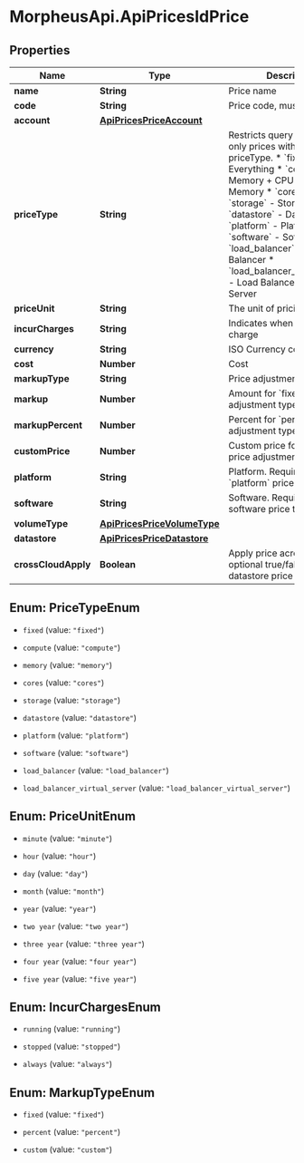 # MorpheusApi.ApiPricesIdPrice

## Properties

Name | Type | Description | Notes
------------ | ------------- | ------------- | -------------
**name** | **String** | Price name | [optional] 
**code** | **String** | Price code, must be unique | [optional] 
**account** | [**ApiPricesPriceAccount**](ApiPricesPriceAccount.md) |  | [optional] 
**priceType** | **String** | Restricts query to only load only prices with specified priceType. * &#x60;fixed&#x60; - Everything * &#x60;compute&#x60; - Memory + CPU * &#x60;memory&#x60; - Memory * &#x60;cores&#x60; - Cores * &#x60;storage&#x60; - Storage * &#x60;datastore&#x60; - Datastore * &#x60;platform&#x60; - Platform * &#x60;software&#x60; - Software * &#x60;load_balancer&#x60; - Load Balancer * &#x60;load_balancer_virtual_server&#x60; - Load Balancer Virtual Server  | [optional] 
**priceUnit** | **String** | The unit of pricing | [optional] 
**incurCharges** | **String** | Indicates when to incur charge | [optional] 
**currency** | **String** | ISO Currency code | [optional] 
**cost** | **Number** | Cost | [optional] 
**markupType** | **String** | Price adjustment type | [optional] 
**markup** | **Number** | Amount for &#x60;fixed&#x60; price adjustment type | [optional] 
**markupPercent** | **Number** | Percent for &#x60;percent&#x60; price adjustment type | [optional] 
**customPrice** | **Number** | Custom price for &#x60;custom&#x60; price adjustment type | [optional] 
**platform** | **String** | Platform.  Required for &#x60;platform&#x60; price type | [optional] 
**software** | **String** | Software.  Required for software price type | [optional] 
**volumeType** | [**ApiPricesPriceVolumeType**](ApiPricesPriceVolumeType.md) |  | [optional] 
**datastore** | [**ApiPricesPriceDatastore**](ApiPricesPriceDatastore.md) |  | [optional] 
**crossCloudApply** | **Boolean** | Apply price across clouds, optional true/false flag for datastore price type | [optional] 



## Enum: PriceTypeEnum


* `fixed` (value: `"fixed"`)

* `compute` (value: `"compute"`)

* `memory` (value: `"memory"`)

* `cores` (value: `"cores"`)

* `storage` (value: `"storage"`)

* `datastore` (value: `"datastore"`)

* `platform` (value: `"platform"`)

* `software` (value: `"software"`)

* `load_balancer` (value: `"load_balancer"`)

* `load_balancer_virtual_server` (value: `"load_balancer_virtual_server"`)





## Enum: PriceUnitEnum


* `minute` (value: `"minute"`)

* `hour` (value: `"hour"`)

* `day` (value: `"day"`)

* `month` (value: `"month"`)

* `year` (value: `"year"`)

* `two year` (value: `"two year"`)

* `three year` (value: `"three year"`)

* `four year` (value: `"four year"`)

* `five year` (value: `"five year"`)





## Enum: IncurChargesEnum


* `running` (value: `"running"`)

* `stopped` (value: `"stopped"`)

* `always` (value: `"always"`)





## Enum: MarkupTypeEnum


* `fixed` (value: `"fixed"`)

* `percent` (value: `"percent"`)

* `custom` (value: `"custom"`)




